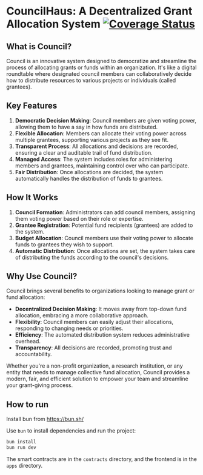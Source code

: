 # CouncilHaus: A Decentralized Grant Allocation System [![Coverage Status](https://coveralls.io/repos/github/BlossomLabs/councilhaus/badge.svg?branch=master&dummy=unused)](https://coveralls.io/github/BlossomLabs/councilhaus?branch=master)

## What is Council?

Council is an innovative system designed to democratize and streamline the process of allocating grants or funds within an organization. It's like a digital roundtable where designated council members can collaboratively decide how to distribute resources to various projects or individuals (called grantees).

## Key Features

1. **Democratic Decision Making**: Council members are given voting power, allowing them to have a say in how funds are distributed.
2. **Flexible Allocation**: Members can allocate their voting power across multiple grantees, supporting various projects as they see fit.
3. **Transparent Process**: All allocations and decisions are recorded, ensuring a clear and auditable trail of fund distribution.
4. **Managed Access**: The system includes roles for administering members and grantees, maintaining control over who can participate.
5. **Fair Distribution**: Once allocations are decided, the system automatically handles the distribution of funds to grantees.

## How It Works

1. **Council Formation**: Administrators can add council members, assigning them voting power based on their role or expertise.
2. **Grantee Registration**: Potential fund recipients (grantees) are added to the system.
3. **Budget Allocation**: Council members use their voting power to allocate funds to grantees they wish to support.
4. **Automatic Distribution**: Once allocations are set, the system takes care of distributing the funds according to the council's decisions.

## Why Use Council?

Council brings several benefits to organizations looking to manage grant or fund allocation:

- **Decentralized Decision Making**: It moves away from top-down fund allocation, embracing a more collaborative approach.
- **Flexibility**: Council members can easily adjust their allocations, responding to changing needs or priorities.
- **Efficiency**: The automated distribution system reduces administrative overhead.
- **Transparency**: All decisions are recorded, promoting trust and accountability.

Whether you're a non-profit organization, a research institution, or any entity that needs to manage collective fund allocation, Council provides a modern, fair, and efficient solution to empower your team and streamline your grant-giving process.

## How to run

Install bun from https://bun.sh/

Use `bun` to install dependencies and run the project:

```bash
bun install
bun run dev
```

The smart contracts are in the `contracts` directory, and the frontend is in the `apps` directory.